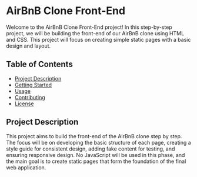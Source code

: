 # AirBnB Clone Front-End

Welcome to the AirBnB Clone Front-End project! In this step-by-step project, we will be building the front-end of our AirBnB clone using HTML and CSS. This project will focus on creating simple static pages with a basic design and layout.

## Table of Contents

- [Project Description](#project-description)
- [Getting Started](#getting-started)
- [Usage](#usage)
- [Contributing](#contributing)
- [License](#license)

## Project Description

This project aims to build the front-end of the AirBnB clone step by step. The focus will be on developing the basic structure of each page, creating a style guide for consistent design, adding fake content for testing, and ensuring responsive design. No JavaScript will be used in this phase, and the main goal is to create static pages that form the foundation of the final web application.

